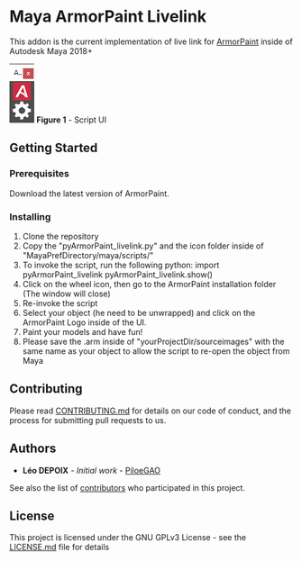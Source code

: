 # Maya ArmorPaint Livelink

This addon is the current implementation of live link for [ArmorPaint](armorpaint.org) inside of Autodesk Maya 2018+

![](UI.png)
**Figure 1** - Script UI

## Getting Started

### Prerequisites

Download the latest version of ArmorPaint.

### Installing

1. Clone the repository
2. Copy the "pyArmorPaint_livelink.py" and the icon folder inside of "MayaPrefDirectory/maya/scripts/"
3. To invoke the script, run the following python:
import pyArmorPaint_livelink
pyArmorPaint_livelink.show()
4. Click on the wheel icon, then go to the ArmorPaint installation folder (The window will close)
5. Re-invoke the script
6. Select your object (he need to be unwrapped) and click on the ArmorPaint Logo inside of the UI.
7. Paint your models and have fun!
8. Please save the .arm inside of "yourProjectDir/sourceimages" with the same name as your object to allow the script to re-open the object from Maya

## Contributing

Please read [CONTRIBUTING.md](https://gist.github.com/PurpleBooth/b24679402957c63ec426) for details on our code of conduct, and the process for submitting pull requests to us.


## Authors

* **Léo DEPOIX** - *Initial work* - [PiloeGAO](https://github.com/PiloeGAO)

See also the list of [contributors](https://github.com/your/project/contributors) who participated in this project.

## License

This project is licensed under the GNU GPLv3 License - see the [LICENSE.md](LICENSE.md) file for details
